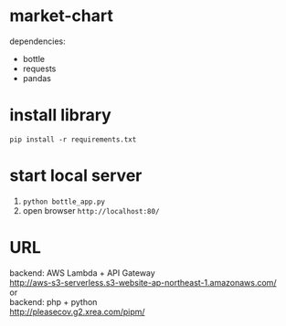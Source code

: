 # market-chart
dependencies:
* bottle
* requests
* pandas
# install library
`pip install -r requirements.txt`
# start local server
1. `python bottle_app.py`
2. open browser `http://localhost:80/`
# URL
backend: AWS Lambda + API Gateway  
http://aws-s3-serverless.s3-website-ap-northeast-1.amazonaws.com/  
or  
backend: php + python  
http://pleasecov.g2.xrea.com/pipm/  
